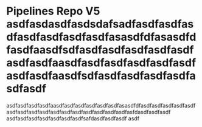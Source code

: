 # Pipelines Repo V5 asdfasdasdfasdsdafsadfasdfasdfasdfasdfasdfasdfasdfasasdfdfasasdfdfasdfaasdfsdfasdfasdfasdfasdfasdfasdfasdfaasdfasdfasdfasdfasdfasdfasdfasdfaasdfsdfasdfasdfasdfasdfasdfasdf
asdfasdfasdfasdfaasdfasdfasdfasdfasdfasdfasasdfdfasdfasdfasdfasdfasdfasdfasdfasdfasdfasdfasdfasdfasdfasdfasdfasdfasfdasdfasdfasdf
asdfasdfasdfasdfasdfasdfasdfsafdasdfasdfasdf
asdf
